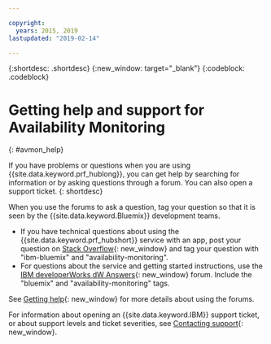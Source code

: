 ```yaml
---

copyright:
  years: 2015, 2019
lastupdated: "2019-02-14"

---
```


{:shortdesc: .shortdesc}
{:new_window: target="_blank"}
{:codeblock: .codeblock}

# Getting help and support for Availability Monitoring
{: #avmon_help}

If you have problems or questions when you are using {{site.data.keyword.prf_hublong}}, you can get help by searching for information or by asking questions through a forum. You can also open a support ticket.
{: shortdesc}

When you use the forums to ask a question, tag your question so that it is seen by the {{site.data.keyword.Bluemix}} development teams.

-   If you have technical questions about using the {{site.data.keyword.prf_hubshort}} service with an app, post your question on [Stack Overflow](http://stackoverflow.com/search?q=availability-monitoring+ibm-bluemix "(Opens in a new tab or window)"){: new_window} and tag your question with "ibm-bluemix" and "availability-monitoring".
-   For questions about the service and getting started instructions, use the [IBM developerWorks dW Answers](https://developer.ibm.com/answers/smartspace/bluemix/ "(Opens in a new tab or window)"){: new_window} forum. Include the "bluemix" and "availability-monitoring" tags.

See [Getting help](/docs/get-support?topic=get-support-using-avatar){: new_window} for more details about using the forums.

For information about opening an {{site.data.keyword.IBM}} support ticket, or about support levels and ticket severities, see [Contacting support](/docs/get-support?topic=get-support-getting-customer-support){: new_window}.
